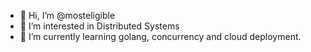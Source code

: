 - 👋 Hi, I’m @mosteligible
- 👀 I’m interested in Distributed Systems
- 🌱 I’m currently learning golang, concurrency and cloud deployment.



<!---
mosteligible/mosteligible is a ✨ special ✨ repository because its `README.md` (this file) appears on your GitHub profile.
You can click the Preview link to take a look at your changes.
--->

